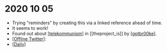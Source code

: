# 2020 10 05
 - Trying "reminders" by creating this via a linked reference ahead of time.
 - It seems to work!
 - Found out about [[telekommunism]] in [[theproject_is]] by [[gptbr00ke]].
 - [[Offline Twitter]]:
 - [[Daily]] 

[//begin]: # "Autogenerated link references for markdown compatibility"
[telekommunism]: ../telekommunism "Telekommunism"
[gptbr00ke]: ../gptbr00ke "Gptbr00ke"
[Offline Twitter]: ../offline-twitter "offline-twitter"
[Daily]: ../daily "Daily"
[//end]: # "Autogenerated link references"